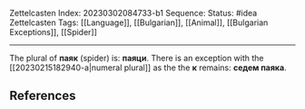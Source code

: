 Zettelcasten Index: 20230302084733-b1
Sequence:
Status: #idea
Zettelcasten Tags: [[Language]], [[Bulgarian]], [[Animal]], [[Bulgarian Exceptions]], [[Spider]]

---

The plural of **паяк** (spider) is: **паяци**. There is an exception with the [[20230215182940-a|numeral plural]] as the the **к** remains: **седем паяка**.

## References